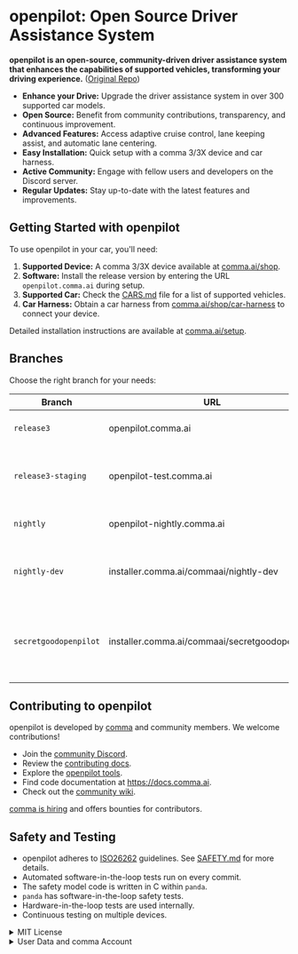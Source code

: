 # openpilot: Open Source Driver Assistance System

**openpilot is an open-source, community-driven driver assistance system that enhances the capabilities of supported vehicles, transforming your driving experience.** ([Original Repo](https://github.com/commaai/openpilot))

*   **Enhance your Drive:** Upgrade the driver assistance system in over 300 supported car models.
*   **Open Source:** Benefit from community contributions, transparency, and continuous improvement.
*   **Advanced Features:** Access adaptive cruise control, lane keeping assist, and automatic lane centering.
*   **Easy Installation:** Quick setup with a comma 3/3X device and car harness.
*   **Active Community:** Engage with fellow users and developers on the Discord server.
*   **Regular Updates:** Stay up-to-date with the latest features and improvements.

## Getting Started with openpilot

To use openpilot in your car, you'll need:

1.  **Supported Device:** A comma 3/3X device available at [comma.ai/shop](https://comma.ai/shop/comma-3x).
2.  **Software:** Install the release version by entering the URL `openpilot.comma.ai` during setup.
3.  **Supported Car:** Check the [CARS.md](docs/CARS.md) file for a list of supported vehicles.
4.  **Car Harness:** Obtain a car harness from [comma.ai/shop/car-harness](https://comma.ai/shop/car-harness) to connect your device.

Detailed installation instructions are available at [comma.ai/setup](https://comma.ai/setup).

## Branches

Choose the right branch for your needs:

| Branch            | URL                                   | Description                                                                         |
| ----------------- | ------------------------------------- | ------------------------------------------------------------------------------------- |
| `release3`        | openpilot.comma.ai                     | Stable release branch.                                                                 |
| `release3-staging`| openpilot-test.comma.ai               | Staging branch for early access to new releases.                                      |
| `nightly`         | openpilot-nightly.comma.ai            | Development branch; may be unstable.                                                 |
| `nightly-dev`     | installer.comma.ai/commaai/nightly-dev | Nightly with experimental development features for some cars.                        |
| `secretgoodopenpilot` | installer.comma.ai/commaai/secretgoodopenpilot | Preview branch from the autonomy team with early driving models. |

## Contributing to openpilot

openpilot is developed by [comma](https://comma.ai/) and community members. We welcome contributions!

*   Join the [community Discord](https://discord.comma.ai).
*   Review the [contributing docs](docs/CONTRIBUTING.md).
*   Explore the [openpilot tools](tools/).
*   Find code documentation at https://docs.comma.ai.
*   Check out the [community wiki](https://github.com/commaai/openpilot/wiki).

[comma is hiring](https://comma.ai/jobs#open-positions) and offers bounties for contributors.

## Safety and Testing

*   openpilot adheres to [ISO26262](https://en.wikipedia.org/wiki/ISO_26262) guidelines.  See [SAFETY.md](docs/SAFETY.md) for more details.
*   Automated software-in-the-loop tests run on every commit.
*   The safety model code is written in C within `panda`.
*   `panda` has software-in-the-loop safety tests.
*   Hardware-in-the-loop tests are used internally.
*   Continuous testing on multiple devices.

<details>
<summary>MIT License</summary>

openpilot is released under the MIT license.  Refer to the license for details.
</details>

<details>
<summary>User Data and comma Account</summary>

openpilot collects driving data to improve the system. You can access your data through [comma connect](https://connect.comma.ai/). Users may disable data collection. By using openpilot, you agree to [our Privacy Policy](https://comma.ai/privacy).
</details>